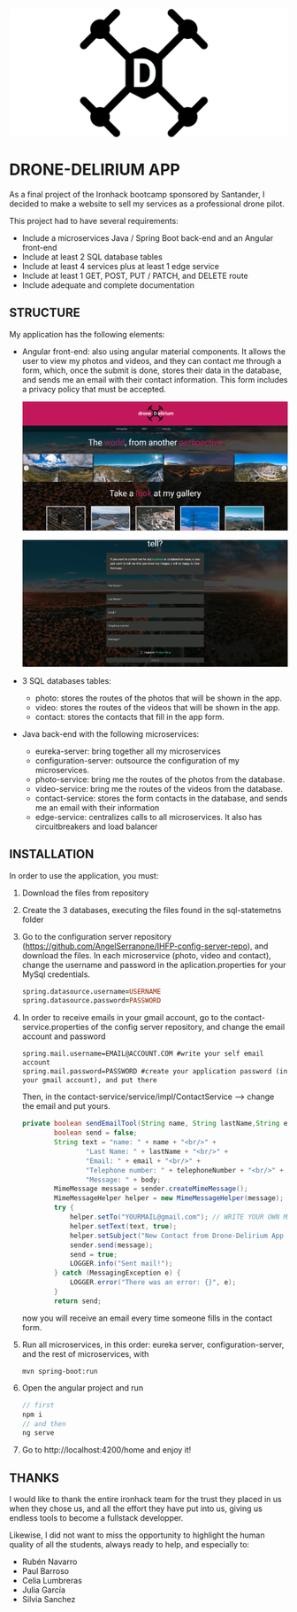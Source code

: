 <img src="angular-frontend\src\assets\images\icons\banner.png" style="zoom:50%;" />

# DRONE-DELIRIUM APP

As a final project of the Ironhack bootcamp sponsored by Santander, I decided to make a website to sell my services as a professional drone pilot. 

This project had to have several requirements:

- Include a microservices Java / Spring Boot back-end and an Angular front-end
- Include at least 2 SQL database tables
- Include at least 4 services plus at least 1 edge service
- Include at least 1 GET, POST, PUT / PATCH, and DELETE route
- Include adequate and complete documentation

## STRUCTURE

My application has the following elements:

- Angular front-end: also using angular material components. It allows the user to view my photos and videos, and they can contact me through a form, which, once the submit is done, stores their data in the database, and sends me an email with their contact information. This form includes a privacy policy that must be accepted.

  ![](screenshots/captura1.png)

  ![](screenshots/captura2.png)

- 3 SQL databases tables:

  - photo: stores the routes of the photos that will be shown in the app.
  - video: stores the routes of the videos that will be shown in the app.
  - contact: stores the contacts that fill in the app form.

- Java back-end with the following microservices:

  - eureka-server: bring together all my microservices
  - configuration-server: outsource the configuration of my microservices.
  - photo-service: bring me the routes of the photos from the database.
  - video-service: bring me the routes of the videos from the database.
  - contact-service: stores the form contacts in the database, and sends me an email with their information
  - edge-service: centralizes calls to all microservices. It also has circuitbreakers and load balancer

## INSTALLATION

In order to use the application, you must:

1.  Download the files from repository

2. Create the 3 databases, executing the files found in the sql-statemetns folder

3. Go to the configuration server repository (https://github.com/AngelSerranone/IHFP-config-server-repo), and download the files. In each microservice (photo, video and contact), change the username and password in the aplication.properties for your MySql  credentials.

   ```pro
   spring.datasource.username=USERNAME
   spring.datasource.password=PASSWORD
   ```

4. In order to receive emails in your gmail account, go to the contact-service.properties of the config server repository, and change the email account and password

   ```PR
   spring.mail.username=EMAIL@ACCOUNT.COM #write your self email account
   spring.mail.password=PASSWORD #create your application password (in your gmail account), and put there
   ```

   Then, in the contact-service/service/impl/ContactService --> change the email and put yours.

   ```java
   private boolean sendEmailTool(String name, String lastName,String email, String telephoneNumber, String body) {
           boolean send = false;
           String text = "name: " + name + "<br/>" +
                   "Last Name: " + lastName + "<br/>" +
                   "Email: " + email + "<br/>" +
                   "Telephone number: " + telephoneNumber + "<br/>" +
                   "Message: " + body;
           MimeMessage message = sender.createMimeMessage();
           MimeMessageHelper helper = new MimeMessageHelper(message);
           try {
               helper.setTo("YOURMAIL@gmail.com"); // WRITE YOUR OWN MAIL
               helper.setText(text, true);
               helper.setSubject("New Contact from Drone-Delirium App :)");
               sender.send(message);
               send = true;
               LOGGER.info("Sent mail!");
           } catch (MessagingException e) {
               LOGGER.error("There was an error: {}", e);
           }
           return send;
   ```

   now you will receive an email every time someone fills in the contact form.

5. Run all microservices, in this order: eureka server, configuration-server, and the rest of microservices, with

   ```
   mvn spring-boot:run
   ```

6. Open the angular project and run

   ```typescript
   // first
   npm i
   // and then
   ng serve
   ```

7. Go to http://localhost:4200/home and enjoy it!

## THANKS

I would like to thank the entire ironhack team for the trust they placed in us when they chose us, and all the effort they have put into us, giving us endless tools to become a fullstack developper.

Likewise, I did not want to miss the opportunity to highlight the human quality of all the students, always ready to help, and especially to:

- Rubén Navarro
- Paul Barroso
- Celia Lumbreras
- Julia García
- Silvia Sanchez















